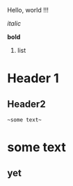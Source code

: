 Hello, world !!!

*italic*

**bold**

1. list

# Header 1

## Header2

    ~some text~

some text
=========

yet
----








